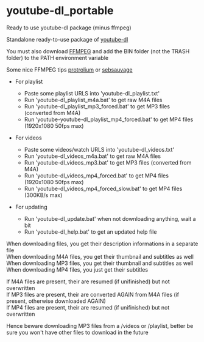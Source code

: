 # youtube-dl_portable
Ready to use youtube-dl package (minus ffmpeg)

Standalone ready-to-use package of [youtube-dl](https://github.com/ytdl-org/youtube-dl)

You must also download [FFMPEG](https://www.ffmpeg.org/download.html) and add the BIN folder (not the TRASH folder) to the PATH environment variable

Some nice FFMPEG tips [protrolium](https://gist.github.com/protrolium/e0dbd4bb0f1a396fcb55) or [sebsauvage](https://sebsauvage.net/wiki/doku.php?id=ffmpeg)

* For playlist
  - Paste some playlist URLS into 'youtube-dl_playlist.txt'
  - Run 'youtube-dl_playlist_m4a.bat' to get raw M4A files
  - Run 'youtube-dl_playlist_mp3_forced.bat' to get MP3 files (converted from M4A)
  - Run 'youtube-youtube-dl_playlist_mp4_forced.bat' to get MP4 files (1920x1080 50fps max)
  
* For videos
  - Paste some videos/watch URLS into 'youtube-dl_videos.txt'
  - Run 'youtube-dl_videos_m4a.bat' to get raw M4A files
  - Run 'youtube-dl_videos_mp3.bat' to get MP3 files (converted from M4A)
  - Run 'youtube-dl_videos_mp4_forced.bat' to get MP4 files (1920x1080 50fps max)
  - Run 'youtube-dl_videos_mp4_forced_slow.bat' to get MP4 files (300KB/s max)

* For updating
  - Run 'youtube-dl_update.bat' when not downloading anything, wait a bit
  - Run 'youtube-dl_help.bat' to get an updated help file

When downloading files, you get their description informations in a separate file<br>
When downloading M4A files, you get their thumbnail and subtitles as well<br>
When downloading MP3 files, you get their thumbnail and subtitles as well<br>
When downloading MP4 files, you just get their subtitles<br>

If M4A files are present, their are resumed (if unifinished) but not overwritten<br>
If MP3 files are present, their are converted AGAIN from M4A files (if present, otherwise downloaded AGAIN)<br>
If MP4 files are present, their are resumed (if unifinished) but not overwritten<br>

Hence beware downloading MP3 files from a /videos or /playlist, better be sure you won't have other files to download in the future
